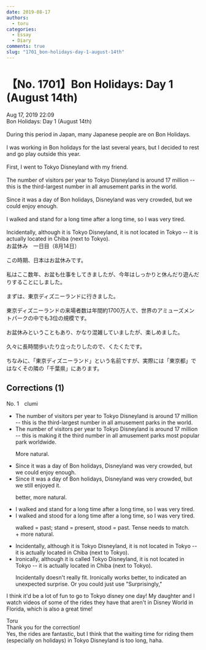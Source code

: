```yaml
---
date: 2019-08-17
authors:
  - toru
categories:
  - Essay
  - Diary
comments: true
slug: "1701_bon-holidays-day-1-august-14th"
---
```


# 【No. 1701】Bon Holidays: Day 1 (August 14th)
<div class="date">Aug 17, 2019 22:09</div>
<div id="post"><div id="body_show_ori">
Bon Holidays: Day 1 (August 14th)<br/><br/>During this period in Japan, many Japanese people are on Bon Holidays.<br/><br/>I was working in Bon holidays for the last several years, but I decided to rest and go play outside this year.<br/><br/>First, I went to Tokyo Disneyland with my friend.<br/><br/>The number of visitors per year to Tokyo Disneyland is around 17 million -- this is the third-largest number in all amusement parks in the world.<br/><br/>Since it was a day of Bon holidays, Disneyland was very crowded, but we could enjoy enough.<br/><br/>I walked and stand for a long time after a long time, so I was very tired.<br/><br/>Incidentally, although it is Tokyo Disneyland, it is not located in Tokyo -- it is actually located in Chiba (next to Tokyo).
</div></div>

<!-- more -->

<div id="post_ja"><div id="body_show_mo">
お盆休み　一日目（8月14日）<br/><br/>この時期、日本はお盆休みです。<br/><br/>私はここ数年、お盆も仕事をしてきましたが、今年はしっかりと休んだり遊んだりすることにしました。<br/><br/>まずは、東京ディズニーランドに行きました。<br/><br/>東京ディズニーランドの来場者数は年間約1700万人で、世界のアミューズメントパークの中でも3位の規模です。<br/><br/>お盆休みということもあり、かなり混雑していましたが、楽しめました。<br/><br/>久々に長時間歩いたり立ったりしたので、くたくたです。<br/><br/>ちなみに、「東京ディズニーランド」という名前ですが、実際には「東京都」ではなくその隣の「千葉県」にあります。
</div></div>

## Corrections (1)
<div id="block"><div class="first_name"> No. 1　<span class="just_name">clumi</span></div><div id="block2">
<ul class="correction_field">
<li class="incorrect">The number of visitors per year to Tokyo Disneyland is around 17 million -- this is the third-largest number in all amusement parks in the world.</li>
<li class="corrected correct">
The number of visitors per year to Tokyo Disneyland is around 17 million -- <span class="sline"><span class="f_red">this is</span></span> <span class="f_blue">making it </span>the third <span class="f_red"><span class="sline">number in all amusement parks</span></span> <span class="f_blue">most popular park worldwide</span>.
<p class="correction_comment">More natural.</p>
</li>
</ul>
<ul class="correction_field">
<li class="incorrect">Since it was a day of Bon holidays, Disneyland was very crowded, but we could enjoy enough.</li>
<li class="corrected correct">
Since it was a day of Bon holidays, Disneyland was very crowded, but we <span class="f_blue">still enjoyed it</span>.
<p class="correction_comment">better, more natural.</p>
</li>
</ul>
<ul class="correction_field">
<li class="incorrect">I walked and stand for a long time after a long time, so I was very tired.</li>
<li class="corrected correct">
I walked and <span class="f_blue">stood</span> for a long time <span class="f_red"><span class="sline">after a long time</span></span>, so I was very tired.
<p class="correction_comment">walked = past; stand = present, stood = past.  Tense needs to match.  <br/>+ more natural.</p>
</li>
</ul>
<ul class="correction_field">
<li class="incorrect">Incidentally, although it is Tokyo Disneyland, it is not located in Tokyo -- it is actually located in Chiba (next to Tokyo).</li>
<li class="corrected correct">
<span class="f_blue">Ironically</span>, although it is <span class="f_blue">called </span>Tokyo Disneyland, it is not located in Tokyo -- it is actually located in Chiba (next to Tokyo).
<p class="correction_comment">Incidentally doesn't really fit.  Ironically works better, to indicated an unexpected surprise.  Or you could just use "Surprisingly,"</p>
</li>
</ul>
<p class="comment_small">
 I think it'd be a lot of fun to go to Tokyo disney one day!  My daughter and I watch videos of some of the rides they have that aren't in Disney World in Florida, which is also a great time!
</p>

</div><div class="name"><span class="just_name">Toru</span><br>
Thank you for the correction!<br/>Yes, the rides are fantastic, but I think that the waiting time for riding them (especially on holidays) in Tokyo Disneyland is too long, haha.
</div>
</div>
